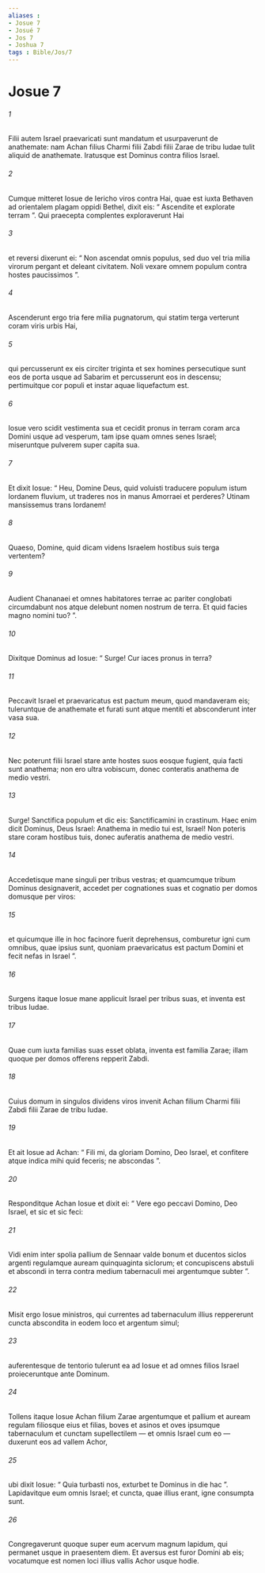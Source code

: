 ```yaml
---
aliases : 
- Josue 7
- Josué 7
- Jos 7
- Joshua 7
tags : Bible/Jos/7
---
```


# Josue 7

###### 1
Filii autem Israel praevaricati sunt mandatum et usurpaverunt de anathemate: nam Achan filius Charmi filii Zabdi filii Zarae de tribu Iudae tulit aliquid de anathemate. Iratusque est Dominus contra filios Israel.
###### 2
Cumque mitteret Iosue de Iericho viros contra Hai, quae est iuxta Bethaven ad orientalem plagam oppidi Bethel, dixit eis: “ Ascendite et explorate terram ”. Qui praecepta complentes exploraverunt Hai 
###### 3
et reversi dixerunt ei: “ Non ascendat omnis populus, sed duo vel tria milia virorum pergant et deleant civitatem. Noli vexare omnem populum contra hostes paucissimos ”. 
###### 4
Ascenderunt ergo tria fere milia pugnatorum, qui statim terga verterunt coram viris urbis Hai, 
###### 5
qui percusserunt ex eis circiter triginta et sex homines persecutique sunt eos de porta usque ad Sabarim et percusserunt eos in descensu; pertimuitque cor populi et instar aquae liquefactum est.
###### 6
Iosue vero scidit vestimenta sua et cecidit pronus in terram coram arca Domini usque ad vesperum, tam ipse quam omnes senes Israel; miseruntque pulverem super capita sua. 
###### 7
Et dixit Iosue: “ Heu, Domine Deus, quid voluisti traducere populum istum Iordanem fluvium, ut traderes nos in manus Amorraei et perderes? Utinam mansissemus trans Iordanem! 
###### 8
Quaeso, Domine, quid dicam videns Israelem hostibus suis terga vertentem? 
###### 9
Audient Chananaei et omnes habitatores terrae ac pariter conglobati circumdabunt nos atque delebunt nomen nostrum de terra. Et quid facies magno nomini tuo? ”.
###### 10
Dixitque Dominus ad Iosue: “ Surge! Cur iaces pronus in terra? 
###### 11
Peccavit Israel et praevaricatus est pactum meum, quod mandaveram eis; tuleruntque de anathemate et furati sunt atque mentiti et absconderunt inter vasa sua. 
###### 12
Nec poterunt filii Israel stare ante hostes suos eosque fugient, quia facti sunt anathema; non ero ultra vobiscum, donec conteratis anathema de medio vestri. 
###### 13
Surge! Sanctifica populum et dic eis: Sanctificamini in crastinum. Haec enim dicit Dominus, Deus Israel: Anathema in medio tui est, Israel! Non poteris stare coram hostibus tuis, donec auferatis anathema de medio vestri. 
###### 14
Accedetisque mane singuli per tribus vestras; et quamcumque tribum Dominus designaverit, accedet per cognationes suas et cognatio per domos domusque per viros: 
###### 15
et quicumque ille in hoc facinore fuerit deprehensus, comburetur igni cum omnibus, quae ipsius sunt, quoniam praevaricatus est pactum Domini et fecit nefas in Israel ”.
###### 16
Surgens itaque Iosue mane applicuit Israel per tribus suas, et inventa est tribus Iudae. 
###### 17
Quae cum iuxta familias suas esset oblata, inventa est familia Zarae; illam quoque per domos offerens repperit Zabdi. 
###### 18
Cuius domum in singulos dividens viros invenit Achan filium Charmi filii Zabdi filii Zarae de tribu Iudae. 
###### 19
Et ait Iosue ad Achan: “ Fili mi, da gloriam Domino, Deo Israel, et confitere atque indica mihi quid feceris; ne abscondas ”. 
###### 20
Responditque Achan Iosue et dixit ei: “ Vere ego peccavi Domino, Deo Israel, et sic et sic feci: 
###### 21
Vidi enim inter spolia pallium de Sennaar valde bonum et ducentos siclos argenti regulamque auream quinquaginta siclorum; et concupiscens abstuli et abscondi in terra contra medium tabernaculi mei argentumque subter ”. 
###### 22
Misit ergo Iosue ministros, qui currentes ad tabernaculum illius reppererunt cuncta abscondita in eodem loco et argentum simul; 
###### 23
auferentesque de tentorio tulerunt ea ad Iosue et ad omnes filios Israel proieceruntque ante Dominum.
###### 24
Tollens itaque Iosue Achan filium Zarae argentumque et pallium et auream regulam filiosque eius et filias, boves et asinos et oves ipsumque tabernaculum et cunctam supellectilem — et omnis Israel cum eo — duxerunt eos ad vallem Achor, 
###### 25
ubi dixit Iosue: “ Quia turbasti nos, exturbet te Dominus in die hac ”. Lapidavitque eum omnis Israel; et cuncta, quae illius erant, igne consumpta sunt. 
###### 26
Congregaverunt quoque super eum acervum magnum lapidum, qui permanet usque in praesentem diem. Et aversus est furor Domini ab eis; vocatumque est nomen loci illius vallis Achor usque hodie.
